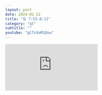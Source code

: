 ```yaml
---
layout: post
date: 2024-02-22
title: "요 7:53-8:11"
category: "qt"
subtitle: ""
youtube: "gCfsXeM1Qsw"
---
```


<div class="youtube margin-large">
    <iframe src="https://www.youtube.com/embed/gCfsXeM1Qsw" title="YouTube video player" frameborder="0" allow="accelerometer; autoplay; clipboard-write; encrypted-media; gyroscope; picture-in-picture; web-share" allowfullscreen></iframe>
</div>

